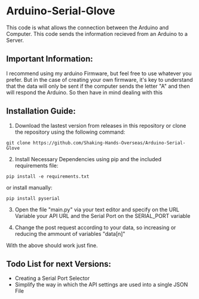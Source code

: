 # Arduino-Serial-Glove
This code is what allows the connection between the Arduino and Computer. This code sends the information recieved from an Arduino to a Server.

## Important Information:
I recommend using my arduino Firmware, but feel free to use whatever you prefer. But in the case of creating your own firmware, it's key to understand that the data will only be sent if the computer sends the letter "A" and then will respond the Arduino. So then have in mind dealing with this

## Installation Guide:
1. Download the lastest version from releases in this repository or clone the repository using the following command:
```
git clone https://github.com/Shaking-Hands-Overseas/Arduino-Serial-Glove
```
2. Install Necessary Dependencies using pip and the included requirements file:
```
pip install -e requirements.txt
```
or install manually:
```
pip install pyserial
```
3. Open the file "main.py" via your text editor and specify on the URL Variable your API URL and the Serial Port on the SERIAL_PORT variable

4. Change the post request according to your data, so increasing or reducing the ammount of variables "data\[n]"

With the above should work just fine.

## Todo List for next Versions:
- Creating a Serial Port Selector
- Simplify the way in which the API settings are used into a single JSON File
